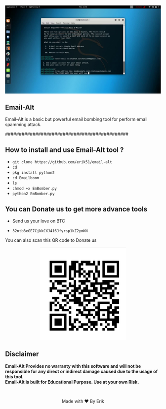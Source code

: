  <p align="center">
<img src="https://github.com/erik51/email-alt/blob/main/img.jpg"><br>

</p>
 
 ## Email-Alt

Email-Alt is a basic but powerful email bombing tool for perform email spamming attack.

#############################################

## How to install and use  Email-Alt tool ?

- `git clone https://github.com/erik51/email-alt`
- `cd`
- `pkg install python2`
- `cd Emailboom`
- `ls`
- `chmod +x EmBomber.py`
- `python2 EmBomber.py`

## You can Donate us to get more advance tools 

 - Send us your love on BTC 
 
 - `32ntb3eGE7CjkkCXJ416Jfyrsp1kZ2ymKN`
 
You can also scan this QR code to Donate us 
 <p align="center">
<img src="https://github.com/erik51/email-alt/blob/main/Screenshot_20210214-235131.png" height="300" ><br>
 

## Disclaimer
<b> Email-Alt Provides no warranty with this software and will not be responsible for any direct or indirect damage caused due to the usage of this tool.<br>
 Email-Alt is built for Educational Purpose. Use at your own Risk.</b>

<br>
<p align="center">Made with ❤️ By Erik 
 

